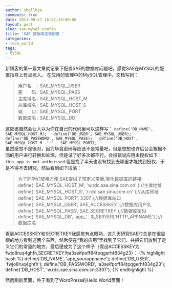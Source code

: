 ```yaml
---
author: shellbye
comments: true
date: 2013-09-17 16:57:23+00:00
layout: post
slug: sae-mysql-config
title: 'SAE 数据库连接配置 '
categories:
- tech_world
tags:
- MySQL
---
```


新博客的第一篇文章就记录下配置SAE的数据库问题吧，感觉SAE在MYSQL的配置指导上有点坑人。
在应用的管理中的MySQL管理中，文档写到：


>用户名　 : SAE_MYSQL_USER  
密　　码 : SAE_MYSQL_PASS  
主库域名 : SAE_MYSQL_HOST_M  
从库域名 : SAE_MYSQL_HOST_S  
端　　口 : SAE_MYSQL_PORT  
数据库名 : SAE_MYSQL_DB  


这应该自然会让人以为你在自己的代码里可以这样写：
`define('DB_NAME', SAE_MYSQL_HOST_M);  
define('DB_USER', SAE_MYSQL_USER);  
define('DB_PASSWORD', SAE_MYSQL_PASS);  
define('DB_HOST', SAE_MYSQL_HOST_M .':' . SAE_MYSQL_PORT);`  
虽然感觉不是很对，因为毕竟密码等应该不是常量吧，但是想想也许后台会根据不同的用户进行转换和处理，但是试了好多次都不行。会报错说应用未授权如下：
`this app is not anthorised`
但是找了半天也没有找到去哪里才能找到授权，于是不得不去研究，然后看到如下段落：


>为了同学们使用方便,SAE提供了预定义常量,简化数据库的链接:  
define( 'SAE_MYSQL_HOST_M', 'w.rdc.sae.sina.com.cn' );//主库地址  
define( 'SAE_MYSQL_HOST_S', 'r.rdc.sae.sina.com.cn' );//从库地址  
define( 'SAE_MYSQL_PORT', 3307 );//数据库端口  
define( 'SAE_MYSQL_USER', SAE_ACCESSKEY );//数据库用户名  
define( 'SAE_MYSQL_PASS', SAE_SECRETKEY );//数据库密码  
define( 'SAE_MYSQL_DB', 'app_' . $_SERVER['HTTP_APPNAME'] );//数据库名  


看到ACCESSKEY和SECRETKEY我感觉有点眼熟，这几天研究SAE时总是在很显眼的地方看到这两个东西，然后便在“我的应用”里找到了它们，并把它们放到了定义它们的常量的地方，最后便成为了这个样子（假设ACCESSKEY为fwjo8ruq4ghfh,SECRETKEY为a3seifpoff84tpqgerhf834g23）：
{% highlight bash %}
define('DB_NAME', 'app_yourappname');
define('DB_USER', 'fwjo8ruq4ghfh');
define('DB_PASSWORD', 'a3seifpoff84tpqgerhf834g23');
define('DB_HOST', 'w.rdc.sae.sina.com.cn:3307');
{% endhighlight %}

然后刷新页面，终于看到了WordPress的Hello World页面！
